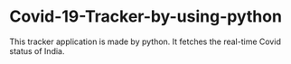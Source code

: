 # Covid-19-Tracker-by-using-python
This tracker application is made by python. It fetches the real-time Covid status of India. 
